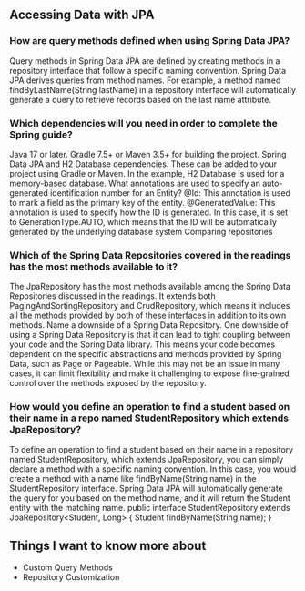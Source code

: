 ## Accessing Data with JPA
### How are query methods defined when using Spring Data JPA?


Query methods in Spring Data JPA are defined by creating methods in a repository interface that follow a specific naming convention. Spring Data JPA derives queries from method names. For example, a method named findByLastName(String lastName) in a repository interface will automatically generate a query to retrieve records based on the last name attribute.


### Which dependencies will you need in order to complete the Spring guide?


Java 17 or later.
Gradle 7.5+ or Maven 3.5+ for building the project.
Spring Data JPA and H2 Database dependencies. These can be added to your project using Gradle or Maven. In the example, H2 Database is used for a memory-based database.
What annotations are used to specify an auto-generated identification number for an Entity?
@Id: This annotation is used to mark a field as the primary key of the entity.
@GeneratedValue: This annotation is used to specify how the ID is generated. In this case, it is set to GenerationType.AUTO, which means that the ID will be automatically generated by the underlying database system
Comparing repositories

### Which of the Spring Data Repositories covered in the readings has the most methods available to it?


The JpaRepository has the most methods available among the Spring Data Repositories discussed in the readings. It extends both PagingAndSortingRepository and CrudRepository, which means it includes all the methods provided by both of these interfaces in addition to its own methods.
Name a downside of a Spring Data Repository.
One downside of using a Spring Data Repository is that it can lead to tight coupling between your code and the Spring Data library. This means your code becomes dependent on the specific abstractions and methods provided by Spring Data, such as Page or Pageable. While this may not be an issue in many cases, it can limit flexibility and make it challenging to expose fine-grained control over the methods exposed by the repository.


### How would you define an operation to find a student based on their name in a repo named StudentRepository which extends JpaRepository?


To define an operation to find a student based on their name in a repository named StudentRepository, which extends JpaRepository, you can simply declare a method with a specific naming convention. In this case, you would create a method with a name like findByName(String name) in the StudentRepository interface. Spring Data JPA will automatically generate the query for you based on the method name, and it will return the Student entity with the matching name.
 public interface StudentRepository extends JpaRepository<Student, Long> {
    Student findByName(String name);
}
## Things I want to know more about


- Custom Query Methods
- Repository Customization
